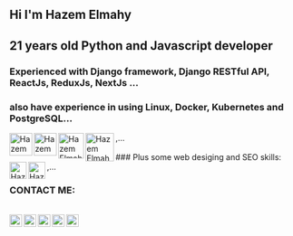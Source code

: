 ## Hi I'm Hazem Elmahy 
## 21 years old Python and Javascript developer
### Experienced with Django framework, Django RESTful API, ReactJs, ReduxJs, NextJs ...
### also have experience in using Linux, Docker, Kubernetes and PostgreSQL...
<div> 
    <img align="left" alt="Hazem Elmahy - Facebook" width="40px" src="https://seeklogo.net/wp-content/uploads/2020/03/Linux-logo.png"/> 
    <img align="left" alt="Hazem Elmahy - Facebook" width="40px" src="https://www.unixmen.com/wp-content/uploads/2017/07/postgresql-logo.png"/> 
    <img align="left" alt="Hazem Elmahy - Facebook" width="45px" src="https://i0.wp.com/www.docker.com/blog/wp-content/uploads/2013/11/homepage-docker-logo.png?fit=300%2C248&ssl=1"/>
    <img align="left" alt="Hazem Elmahy - Facebook" width="50px" src="https://jhooq.com/wp-content/uploads/2019/06/Webinar_K8S101_K8slogo.png"/>,...
</div>
<br/>
### Plus some web desiging and SEO skills:
<div> 
    <img align="left" alt="Hazem Elmahy - Facebook" width="30px" src="https://cdn.freebiesupply.com/logos/thumbs/2x/sass-1-logo.png"/> 
    <img align="left" alt="Hazem Elmahy - Facebook" width="30px" src="https://pluspng.com/img-png/bootstrap-png-bootstrap-512.png"/> ,...
</div>

### CONTACT ME:
<br/>
<a href="https://www.youtube.com/channel/UCOlffIASIE4veM6mFfQw6hw">
  <img align="left" alt="Hazem Elmahy - Youtube" width="22px" src="https://cdn.jsdelivr.net/npm/simple-icons@v3/icons/youtube.svg"/>
</a>
<a href="https://www.linkedin.com/in/hazem-elmahy-4ba3071a1/">
  <img align="left" alt="Hazem Elmahy - LinkedIn" width="22px" src="https://cdn.jsdelivr.net/npm/simple-icons@v3/icons/linkedin.svg"/>
</a>
<a href="https://www.instagram.com/HazemElmahy23/">
  <img align="left" alt="Hazem Elmahy - Instagram" width="22px" src="https://cdn.jsdelivr.net/npm/simple-icons@v3/icons/instagram.svg"/>
</a>
<a href="https://twitter.com/Zomaaa23">
  <img align="left" alt="Hazem Elmahy - Twitter" width="22px" src="https://cdn.jsdelivr.net/npm/simple-icons@v3/icons/twitter.svg"/>
</a>
<a href="https://www.facebook.com/hazemgamal23/">
  <img align="left" alt="Hazem Elmahy - Facebook" width="22px" src="https://cdn.jsdelivr.net/npm/simple-icons@v3/icons/facebook.svg"/>
</a>
<br />
<br />
